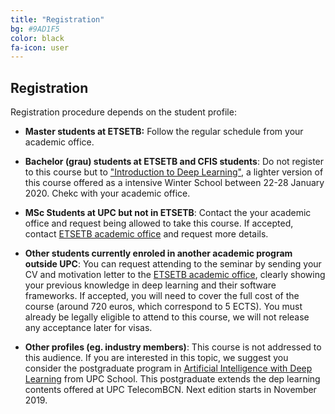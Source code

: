 ```yaml
---
title: "Registration"
bg: #9AD1F5
color: black
fa-icon: user
---
```



## Registration

Registration procedure depends on the student profile:

* **Master students at ETSETB:** 
Follow the regular schedule from your academic office. 

* __Bachelor (grau) students at ETSETB and CFIS students__: 
Do not register to this course but to ["Introduction to Deep Learning"](https://telecombcn-dl.github.io/2019-idl/), a lighter version of this course offered as a intensive Winter School between 22-28 January 2020. Chekc with your academic office.

* __MSc Students at UPC but not in ETSETB__: Contact the your academic office and request being allowed to take this course. If accepted, contact [ETSETB academic office](http://www.etsetb.upc.edu/ca/els-serveis/secretaria-oberta) and request more details.

* __Other students currently enroled in another academic program outside UPC__: You can request attending to the seminar by sending your CV and motivation letter to the [ETSETB academic office](http://www.etsetb.upc.edu/ca/els-serveis/secretaria-oberta), clearly showing your previous knowledge in deep learning and their software frameworks. If accepted, you will need to cover the full cost of the course (around 720 euros, which correspond to 5 ECTS). You must already be legally eligible to attend to this course, we will not release any acceptance later for visas.

* __Other profiles (eg. industry members)__: This course is not addressed to this audience. If you are interested in this topic, we suggest you consider the postgraduate program in [Artificial Intelligence with Deep Learning][aidl-upcschool] from UPC School. This postgraduate extends the dep learning contents offered at UPC TelecomBCN. Next edition starts in November 2019.

[aidl-upcschool]: https://www.talent.upc.edu/ing/estudis/formacio/curs/310400/postgrau-artificial-intelligence-deep-learning/
